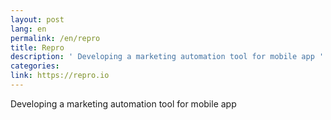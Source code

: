 ```yaml
---
layout: post
lang: en
permalink: /en/repro
title: Repro
description: ' Developing a marketing automation tool for mobile app '
categories: 
link: https://repro.io
---
```


<p>Developing a marketing automation tool for mobile app</p>
